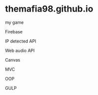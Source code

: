 # themafia98.github.io
my game

Firebase


IP detected API


Web audio API


Canvas


MVC


OOP


GULP
